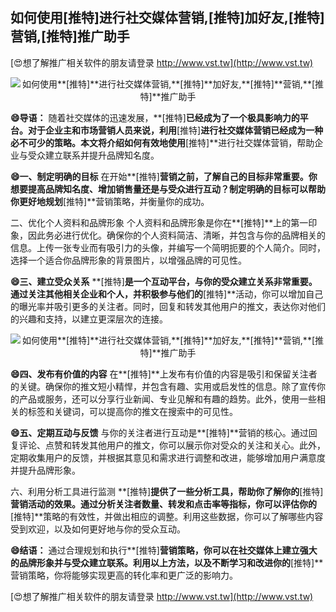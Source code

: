 ## **如何使用**[推特]**进行社交媒体营销,**[推特]**加好友,**[推特]**营销,**[推特]**推广助手**

[😍想了解推广相关软件的朋友请登录 http://www.vst.tw](http://www.vst.tw)

 <center><img src="https://vst.tw/MP4/tuiguang/png/8.png" alt="如何使用**[推特]**进行社交媒体营销,**[推特]**加好友,**[推特]**营销,**[推特]**推广助手"></center>

**😄导语：**
随着社交媒体的迅速发展，**[推特]**已经成为了一个极具影响力的平台。对于企业主和市场营销人员来说，利用**[推特]**进行社交媒体营销已经成为一种必不可少的策略。本文将介绍如何有效地使用**[推特]**进行社交媒体营销，帮助企业与受众建立联系并提升品牌知名度。

**😄一、制定明确的目标**
在开始**[推特]**营销之前，了解自己的目标非常重要。你想要提高品牌知名度、增加销售量还是与受众进行互动？制定明确的目标可以帮助你更好地规划**[推特]**营销策略，并衡量你的成功。

二、优化个人资料和品牌形象
个人资料和品牌形象是你在**[推特]**上的第一印象，因此务必进行优化。确保你的个人资料简洁、清晰，并包含与你的品牌相关的信息。上传一张专业而有吸引力的头像，并编写一个简明扼要的个人简介。同时，选择一个适合你品牌形象的背景图片，以增强品牌的可见性。

**😄三、建立受众关系**
**[推特]**是一个互动平台，与你的受众建立关系非常重要。通过关注其他相关企业和个人，并积极参与他们的**[推特]**活动，你可以增加自己的曝光率并吸引更多的关注者。同时，回复和转发其他用户的推文，表达你对他们的兴趣和支持，以建立更深层次的连接。

 <center><img src="https://vst.tw/MP4/tuiguang/png/0.png" alt="如何使用**[推特]**进行社交媒体营销,**[推特]**加好友,**[推特]**营销,**[推特]**推广助手"></center>

**😄四、发布有价值的内容**
在**[推特]**上发布有价值的内容是吸引和保留关注者的关键。确保你的推文短小精悍，并包含有趣、实用或启发性的信息。除了宣传你的产品或服务，还可以分享行业新闻、专业见解和有趣的趋势。此外，使用一些相关的标签和关键词，可以提高你的推文在搜索中的可见性。

**😄五、定期互动与反馈**
与你的关注者进行互动是**[推特]**营销的核心。通过回复评论、点赞和转发其他用户的推文，你可以展示你对受众的关注和关心。此外，定期收集用户的反馈，并根据其意见和需求进行调整和改进，能够增加用户满意度并提升品牌形象。

六、利用分析工具进行监测
**[推特]**提供了一些分析工具，帮助你了解你的**[推特]**营销活动的效果。通过分析关注者数量、转发和点击率等指标，你可以评估你的**[推特]**策略的有效性，并做出相应的调整。利用这些数据，你可以了解哪些内容受到欢迎，以及如何更好地与你的受众互动。

**😄结语：**
通过合理规划和执行**[推特]**营销策略，你可以在社交媒体上建立强大的品牌形象并与受众建立联系。利用以上方法，以及不断学习和改进你的**[推特]**营销策略，你将能够实现更高的转化率和更广泛的影响力。

[😍想了解推广相关软件的朋友请登录 http://www.vst.tw](http://www.vst.tw)



